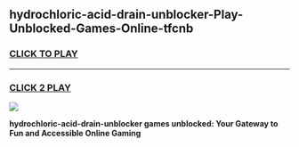 
## hydrochloric-acid-drain-unblocker-Play-Unblocked-Games-Online-tfcnb
<h3>
<a href="https://premium76.site?title=hydrochloric-acid-drain-unblocker&ref=25A">CLICK TO PLAY</a></h3>
<hr>

<h3>
<a href="https://premium76.site?title=hydrochloric-acid-drain-unblocker&ref=25A">CLICK 2 PLAY</a>
  
</h3>

<a href="https://premium76.site?title=hydrochloric-acid-drain-unblocker&ref=25A"><img src="https://clearcache.store/games.png"></a>


**hydrochloric-acid-drain-unblocker games unblocked: Your Gateway to Fun and Accessible Online Gaming**

